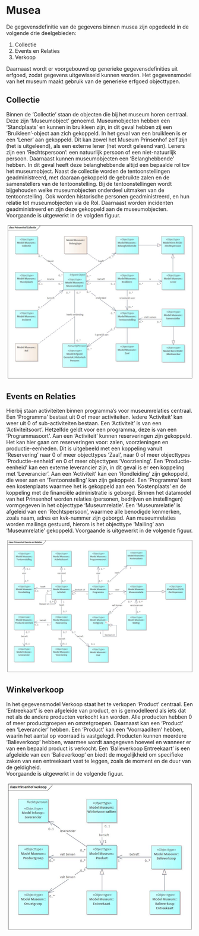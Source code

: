 # Musea

De gegevensdefinitie van de gegevens binnen musea zijn opgedeeld in de volgende drie deelgebieden:

1. Collectie
2. Events en Relaties
3. Verkoop

Daarnaast wordt er voorgebouwd op generieke gegevensdefinities uit erfgoed, zodat gegevens uitgewisseld kunnen worden. Het gegevensmodel van het museum maakt gebruik van de generieke erfgoed objecttypen.

## Collectie

Binnen de ‘Collectie’ staan de objecten die bij het museum horen centraal. Deze zijn ‘Museumobject’ genoemd. Museumobjecten hebben een ‘Standplaats’ en kunnen in bruikleen zijn, in dit geval hebben zij een ‘Bruikleen’-object aan zich gekoppeld. In het geval van een bruikleen is er een ‘Lener’ aan gekoppeld. Dit kan zowel het Museum Prinsenhof zelf zijn (het is uitgeleend), als een externe lener (het wordt geleend van). Leners zijn een ‘Rechtspersoon’: een natuurlijk persoon of een niet-natuurlijk persoon. Daarnaast kunnen museumobjecten een ‘Belanghebbende’ hebben. In dit geval heeft deze belanghebbende altijd een bepaalde rol tov het museumobject. 
Naast de collectie worden de tentoonstellingen geadministreerd, met daaraan gekoppeld de gebruikte zalen en de samenstellers van de tentoonstelling. Bij de tentoonstellingen wordt bijgehouden welke museumobjecten onderdeel uitmaken van de tentoonstelling.
Ook worden historische personen geadministreerd, en hun relatie tot museumobjecten via de Rol. Daarnaast worden incidenten geadministreerd en zijn deze gekoppeld aan de museumobjecten.
Voorgaande is uitgewerkt in de volgden figuur.

![Gegevensmodel Collectie][museumCollectie]

## Events en Relaties

Hierbij staan activiteiten binnen programma’s voor museumrelaties centraal. Een ‘Programma’ bestaat uit 0 of meer activiteiten. Iedere ‘Activiteit’ kan weer uit 0 of sub-activiteiten bestaan. Een ‘Activiteit’ is van een ‘Activiteitsoort’. Hetzelfde geldt voor een programma, deze is van een ‘Programmasoort’. Aan een ‘Activiteit’ kunnen reserveringen zijn gekoppeld. Het kan hier gaan om reserveringen voor: zalen, voorzieningen en productie-eenheden. Dit is uitgebeeld met een koppeling vanuit ‘Reservering’ naar 0 of meer objecttypes ‘Zaal’, naar 0 of meer objecttypes ‘Productie-eenheid’ en 0 of meer objecttypes ‘Voorziening’. Een ‘Productie-eenheid’ kan een externe leverancier zijn, in dit geval is er een koppeling met ‘Leverancier’. Aan een ‘Activiteit’ kan een ‘Rondleiding’ zijn gekoppeld, die weer aan en ‘Tentoonstelling’ kan zijn gekoppeld. 
Een ‘Programma’ kent een kostenplaats waarmee het is gekoppeld aan een ‘Kostenplaats’ en de koppeling met de financiële administratie is geborgd.
Binnen het datamodel van het Prinsenhof worden relaties (personen, bedrijven en instellingen) vormgegeven in het objecttype ‘Museumrelatie’. Een ‘Museumrelatie’ is afgeleid van een ‘Rechtspersoon’, waarmee alle benodigde kenmerken, zoals naam, adres en kvk-nummer zijn geborgd. Aan museumrelaties worden mailings gestuurd, hierom is het objecttype ‘Mailing’ aan ‘Museumrelatie’ gekoppeld.
Voorgaande is uitgewerkt in de volgende figuur.

![Museum Events en Relaties][museumEventsEnRelaties]

## Winkelverkoop

In het gegevensmodel Verkoop staat het te verkopen ‘Product’ centraal. Een ‘Entreekaart’ is een afgeleide van product, en is gemodelleerd als iets dat net als de andere producten verkocht kan worden. Alle producten hebben 0 of meer productgroepen en omzetgroepen. Daarnaast kan een ‘Product’ een ‘Leverancier’ hebben. Een ‘Product’ kan een ‘Voorraaditem’ hebben, waarin het aantal op voorraad is vastgelegd. Producten kunnen meerdere ‘Balieverkoop’ hebben, waarmee wordt aangegeven hoeveel en wanneer er van een bepaald product is verkocht. Een ‘Balieverkoop Entreekaart’ is een afgeleide van een ‘Balieverkoop’ en biedt de mogelijkheid om specifieke zaken van een entreekaart vast te leggen, zoals de moment en de duur van de geldigheid.  
Voorgaande is uitgewerkt in de volgende figuur.

![Museum Verkoop in de winkel][museumVerkoop]

[museumVerkoop]: image/EAID_3913ADF8_4B30_48c0_A0AE_59BAAC281EF2.jpg "Museum Verkoop in de winkel"
[museumCollectie]: image/EAID_B2D890F1_6B7C_45df_9A70_8C40CE1B3611.jpg "Gegevensmodel Collectie"
[museumEventsEnRelaties]: image/EAID_22110445_1906_4602_8004_6BA4D6C063D0.jpg "Museum Events en Relaties"
